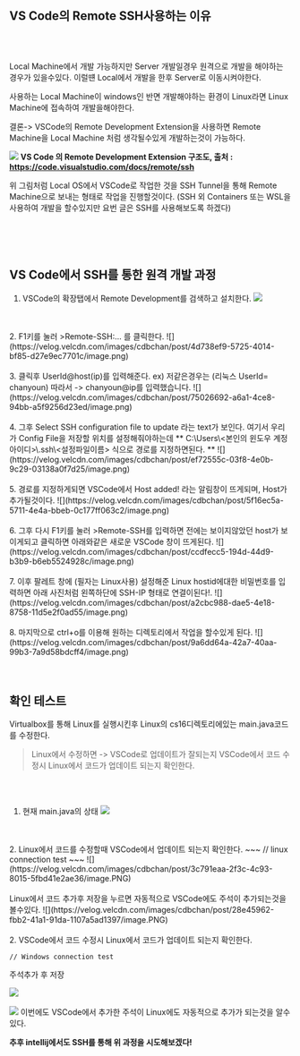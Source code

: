 ## VS Code의 Remote SSH사용하는 이유 
</br>
</br>

Local Machine에서 개발 가능하지만 Server 개발일경우 원격으로 개발을 해야하는 경우가 있을수있다. 이럴떈 Local에서 개발을 한후 Server로 이동시켜야한다.  

사용하는 Local Machine이 windows인 반면 개발해야하는 환경이 Linux라면 Linux Machine에 접속하여 개발을해야한다. 


결론-> VSCode의 Remote Development Extension을 사용하면 Remote Machine을 Local Machine 처럼 생각될수있게 개발하는것이 가능하다. 

![](https://velog.velcdn.com/images/cdbchan/post/6e0c5d4d-7b75-451a-bded-b08e18472c05/image.PNG)
**VS Code 의 Remote Development Extension 구조도, 출처 : https://code.visualstudio.com/docs/remote/ssh** 

위 그림처럼 Local OS에서 VSCode로 작업한 것을 SSH Tunnel을 통해 Remote Machine으로 보내는 형태로 작업을 진행할것이다. 
(SSH 외 Containers 또는 WSL을 사용하여 개발을 할수있지만 요번 글은 SSH를 사용해보도록 하겠다)

</br>
</br>
</br>

## VS Code에서 SSH를 통한 원격 개발 과정

1. VSCode의 확장탭에서 Remote Development를 검색하고 설치한다.
![](https://velog.velcdn.com/images/cdbchan/post/78e6f327-c54f-4f4b-acce-0418a3134155/image.PNG)  
</br>
</br>
2. F1키를 눌러 >Remote-SSH:... 를 클릭한다.
![](https://velog.velcdn.com/images/cdbchan/post/4d738ef9-5725-4014-bf85-d27e9ec7701c/image.png)
</br>
</br>
3. 클릭후 UserId@host(ip)를 입력해준다.
ex) 저같은경우는 (리눅스 UserId= chanyoun)
따라서 -> chanyoun@ip를 입력했습니다.
![](https://velog.velcdn.com/images/cdbchan/post/75026692-a6a1-4ce8-94bb-a5f9256d23ed/image.png)
</br>
</br>
4. 그후 Select SSH configuration file to update 라는 text가 보인다. 여기서 우리가 Config File을 저장할 위치를 설정해줘야하는데  
** C:\Users\<본인의 윈도우 계정 아이디>\.ssh\<설정파일이름> 식으로 경로를 지정하면된다.  ** 
![](https://velog.velcdn.com/images/cdbchan/post/ef72555c-03f8-4e0b-9c29-03138a0f7d25/image.png)
</br>
</br>
5. 경로를 지정하게되면 VSCode에서 Host added! 라는 알림창이 뜨게되며, Host가 추가될것이다.
![](https://velog.velcdn.com/images/cdbchan/post/5f16ec5a-5711-4e4a-bbeb-0c177ff063c2/image.png)
</br>
</br>
6. 그후 다시 F1키를 눌러 >Remote-SSH를 입력하면 전에는 보이지않았던 host가 보이게되고 클릭하면 아래와같은 새로운 VSCode 창이 뜨게된다. 
![](https://velog.velcdn.com/images/cdbchan/post/ccdfecc5-194d-44d9-b3b9-b6eb5524928c/image.png)
</br>
</br>
7. 이후 팔레트 창에 (필자는 Linux사용) 설정해준 Linux hostid에대한 비밀번호를 입력하면
아래 사진처럼 왼쪽하단에 SSH-IP 형태로 연결이된다!.
![](https://velog.velcdn.com/images/cdbchan/post/a2cbc988-dae5-4e18-8758-11d5e2f0ad55/image.png)
</br>
</br>
8. 마지막으로 ctrl+o를 이용해 원하는 디렉토리에서 작업을 할수있게 된다.
![](https://velog.velcdn.com/images/cdbchan/post/9a6dd64a-42a7-40aa-99b3-7a9d58bdcff4/image.png)

</br>
</br>
</br>


## 확인 테스트

Virtualbox를 통해 Linux를 실행시킨후 Linux의 cs16디렉토리에있는 main.java코드를 수정한다.

>Linux에서 수정하면 -> VSCode로 업데이트가 잘되는지
>VSCode에서 코드 수정시 Linux에서 코드가 업데이트 되는지 확인한다. 
</br>
</br>

1. 현재 main.java의 상태
![](https://velog.velcdn.com/images/cdbchan/post/dfb19d0e-6efe-4bc6-b65c-ae860f2b5750/image.PNG)
</br>
</br>
2. Linux에서 코드를 수정할때 VSCode에서 업데이트 되는지 확인한다. 
~~~ 
// linux connection test 
~~~
![](https://velog.velcdn.com/images/cdbchan/post/3c791eaa-2f3c-4c93-8015-5fbd41e2ae36/image.PNG)
</br>
</br>
Linux에서 코드 추가후 저장을 누르면 자동적으로 VSCode에도 주석이 추가되는것을 볼수있다.  
![](https://velog.velcdn.com/images/cdbchan/post/28e45962-fbb2-41a1-91da-1107a5ad1397/image.PNG)
</br>
</br>
2.  VSCode에서 코드 수정시 Linux에서 코드가 업데이트 되는지 확인한다. 

~~~
// Windows connection test 
~~~
주석추가 후 저장

![](https://velog.velcdn.com/images/cdbchan/post/7dbea288-f530-4213-9055-09031e7097ec/image.PNG)
</br>
</br>
![](https://velog.velcdn.com/images/cdbchan/post/1c6cdacf-9e21-4a80-874e-b078d04035d4/image.PNG)
이번에도 VSCode에서 추가한 주석이 Linux에도 자동적으로 추가가 되는것을 알수있다. 


**추후 intellij에서도 SSH를 통해 위 과정을 시도해보겠다!**
